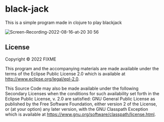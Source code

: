 # black-jack

This is a simple program made in clojure to play blackjack

![Screen-Recording-2022-08-16-at-20 30 56](https://user-images.githubusercontent.com/98053054/185003815-6db450c1-2cb4-427e-b31c-c37a90f9f57d.gif)

## License

Copyright © 2022 FIXME

This program and the accompanying materials are made available under the
terms of the Eclipse Public License 2.0 which is available at
http://www.eclipse.org/legal/epl-2.0.

This Source Code may also be made available under the following Secondary
Licenses when the conditions for such availability set forth in the Eclipse
Public License, v. 2.0 are satisfied: GNU General Public License as published by
the Free Software Foundation, either version 2 of the License, or (at your
option) any later version, with the GNU Classpath Exception which is available
at https://www.gnu.org/software/classpath/license.html.

